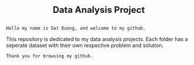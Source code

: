 <font size="5">**<h3 style="text-align: center;">Data Analysis Project</h3>**</font>
##

    Hello my name is Dat Duong, and welcome to my github.
This repository is dedicated to my data analysis projects.
Each folder has a seperate dataset with their own respective problem
and solution.

    Thank you for browsing my github.








